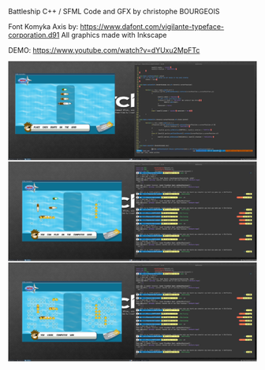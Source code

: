 Battleship C++ / SFML
Code and GFX by christophe BOURGEOIS

Font Komyka Axis by: https://www.dafont.com/vigilante-typeface-corporation.d91 
All graphics made with Inkscape 

DEMO: https://www.youtube.com/watch?v=dYUxu2MpFTc

![Alt text](Battleship01.png?raw=true "B01")
![Alt text](Battleship02.png?raw=true "B02")
![Alt text](Battleship03.png?raw=true "B03")

